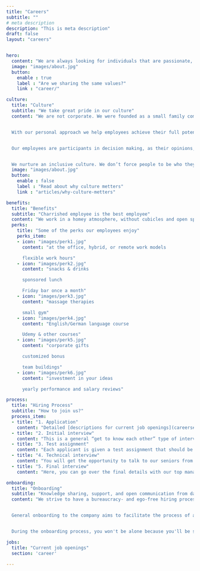 ```yaml
---
title: "Careers"
subtitle: ""
# meta description
description: "This is meta description"
draft: false
layout: "careers"


hero:
  content: "We are always looking for individuals that are passionate, kind, and joyful in their pursuit of success."
  image: "images/about.jpg"
  button:
    enable : true
    label : "Are we sharing the same values?"
    link : "career/"

culture:
  title: "Culture"
  subtitle: "We take great pride in our culture"
  content: "We are not corporate. We were founded as a small family company, and although we have significantly grown, our business approach still integrates family values.


  With our personal approach we help employees achieve their full potential by taking into account strengths and aspirations of each worker, finding the right place in the company for them, and supporting and guiding them in their journey of professional self-actualization.


  Our employees are participants in decision making, as their opinions, initiatives, and ideas are always heard and welcomed. Constructive suggestions can promptly come to life with our flat hierarchy and short decision making paths.


  We nurture an inclusive culture. We don’t force people to be who they are not, but we cherish the diversity. Our team’s strength comes not only from our different backgrounds, expertise, and selfless knowledge sharing but also from our mutual trust and respect."
  image: "images/about.jpg"
  button:
    enable : false
    label : "Read about why culture metters"
    link : "articles/why-culture-metters"

benefits:
  title: "Benefits"
  subtitle: "Charrished employee is the best employee"
  content: "We work in a homey atmosphere, without cubicles and open space areas, with enough comfortable room for peace and quiet, which are necessary for work, and a friendly and fun atmosphere to relax. We develop fantastic software solutions while also learning some fairly practical skills, consuming copious amounts of coffee, and playing PS5, darts, table tennis, and board games. Everybody is given the freedom and flexibility to create a healthy work-life balance that reflects the demands of their lifestyles while enabling them to work as productively as possible."
  perks:
    title: "Some of the perks our employees enjoy"
    perks_item:
    - icon: "images/perk1.jpg"
      content: "at the office, hybrid, or remote work models

      flexible work hours"
    - icon: "images/perk2.jpg"
      content: "snacks & drinks

      sponsored lunch

      Friday bar once a month"
    - icon: "images/perk3.jpg"
      content: "massage therapies

      small gym"
    - icon: "images/perk4.jpg"
      content: "English/German language course

      Udemy & other courses"
    - icon: "images/perk5.jpg"
      content: "corporate gifts

      customized bonus

      team buildings"
    - icon: "images/perk6.jpg"
      content: "investment in your ideas

      yearly performance and salary reviews"

process:
  title: "Hiring Process"
  subtitle: "How to join us?"
  process_item:
  - title: "1. Application"
    content: "Detailed [descriptions for current job openings](careers#jobs) are available on our website. Your application will be assessed as quickly as possible, and our HR will get in touch with you to set up a time for the next step if you are a qualified applicant."
  - title: "2. Initial interview"
    content: "This is a general “get to know each other” type of interview. Our HR will give you more information about the company, our culture, benefits, and opportunities for professional development. A part of the interview is conducted in English. You will also have a chance to introduce yourself and ask what interests you."
  - title: "3. Test assignment"
    content: "Each applicant is given a test assignment that should be completed from home and has a deadline of 2–5 days, depending on the position for which you are applying."
  - title: "4. Technical interview"
    content: "You will get the opportunity to talk to our seniors from the field and showcase your skills."
  - title: "5. Final interview"
    content: "Here, you can go over the final details with our top management. If everything goes well, you can expect an offer soon after."

onboarding:
  title: "Onboarding"
  subtitle: "Knowledge sharing, support, and open communication from day one"
  content: "We strive to have a bureaucracy- and ego-free hiring process that provides a welcoming experience for new employees. It's impossible to test everything with interviews and general tests, so instead of overcomplicating the process itself, if a candidate seems like a good fit, we take them on for a trial period of 3 months, with an extension being discussed after 2 months.


  General onboarding to the company aims to facilitate the process of a coworker’s introduction to the protocols, rules, and projects of the company on the one hand, and on the other, to provide feedback on a candidate's capabilities to follow the team dynamics and project requirements.


  During the onboarding process, you won't be alone because you'll be surrounded by experienced coworkers who are eager to assist and share their knowledge. Additionally, you will be assigned an onboarding buddy who will guide you through the process and is always accessible for feedback, consultation, and assistance."

jobs:
  title: "Current job openings"
  section: 'career'

---
```

